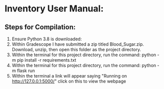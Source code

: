 # Inventory User Manual:
## Steps for Compilation:
1. Ensure Python 3.8 is downloaded:  
2. Within Gradescope I have submitted a zip titled Blood_Sugar.zip. Download, unzip, then open this folder as the project directory.
3. Within the terminal for this project directory, run the command: python -m pip install -r requirements.txt
4. Within the terminal for this project directory, run the command: python -m flask run
5. Within the terminal a link will appear saying "Running on http://127.0.0.1:5000/" click on this to view the webpage